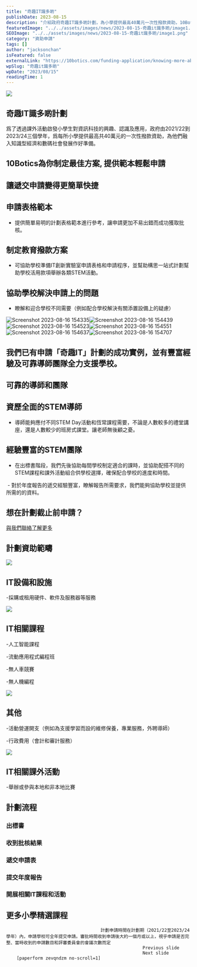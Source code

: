 ```yaml
---
title: "奇趣IT識多啲"
publishDate: 2023-08-15
description: "介紹政府奇趣IT識多啲計劃，為小學提供最高40萬元一次性撥款資助，10Botics協助學校制定IT創新實驗室方案，包括AI課程、無人機編程等STEM活動。"
featuredImage: "../../assets/images/news/2023-08-15-奇趣it識多啲/image1.png"
SEOImage: "../../assets/images/news/2023-08-15-奇趣it識多啲/image1.png"
category: "資助申請"
tags: []
author: "jacksonchan"
isFeatured: false
externalLink: "https://10botics.com/funding-application/knowing-more-about-it/"
wpSlug: "奇趣it識多啲"
wpDate: "2023/08/15"
readingTime: 1
---
```


![](../../assets/images/news/2023-08-15-奇趣it識多啲/image2.jpg)
## 奇趣IT識多啲計劃
爲了透過課外活動啟發小學生對資訊科技的興趣、認識及應用，政府由2021/22到2023/24三個學年，爲每所小學提供最高共40萬元的一次性撥款資助，為他們融入知識型經濟和數碼社會發展作好準備。

## 10Botics為你制定最佳方案, 提供範本輕鬆申請
## 讓遞交申請變得更簡單快捷
## 申請表格範本
- 提供簡單易明的計劃表格範本進行參考，讓申請更加不易出錯而成功獲取批核。

## 制定教育撥款方案​
- 可協助學校準備IT創新實驗室申請表格和申請程序，並幫助構思一站式計劃幫助學校活用款項舉辦各類STEM活動。

## 協助學校解決申請上的問題
- 瞭解和迎合學校不同需要（例如配合學校解決有關添置設備上的疑慮）

![Screenshot 2023-08-16 154335](../../assets/images/news/2023-08-15-奇趣it識多啲/image3.png)![Screenshot 2023-08-16 154439](../../assets/images/news/2023-08-15-奇趣it識多啲/image4.png)![Screenshot 2023-08-16 154523](../../assets/images/news/2023-08-15-奇趣it識多啲/image5.png)![Screenshot 2023-08-16 154551](../../assets/images/news/2023-08-15-奇趣it識多啲/image6.png)![Screenshot 2023-08-16 154637](../../assets/images/news/2023-08-15-奇趣it識多啲/image7.png)![Screenshot 2023-08-16 154707](../../assets/images/news/2023-08-15-奇趣it識多啲/image8.png)
## 我們已有申請「奇趣IT」計劃的成功實例，並有豐富經驗及可靠導師團隊全力支援學校。
## 可靠的導師和團隊
## 資歷全面的STEM導師
- 導師能夠應付不同STEM Day活動和恆常課程需要，不論是人數較多的禮堂講座，還是人數較少的班房式課堂。讓老師無後顧之憂。

## 經驗豐富的STEM團隊
- 在出標書階段，我們先後協助每間學校制定適合的課時，並協助配搭不同的STEM課程和課外活動組合供學校選擇，確保配合學校的進度和時間。

 - 對於年度報告的遞交經驗豐富，瞭解報告所需要求，我們能夠協助學校並提供所需的的資料。

## 想在計劃截止前申請？
[與我們聯絡了解更多](#form)
## 計劃資助範疇
![](../../assets/images/news/2023-08-15-奇趣it識多啲/image9.png)
## IT設備和設施
-採購或租⽤硬件、軟件及服務器等服務

![](../../assets/images/news/2023-08-15-奇趣it識多啲/image10.png)
## IT相關課程
-人工智能課程

-流動應用程式編程班

-無人車競賽

-無人機編程

![](../../assets/images/news/2023-08-15-奇趣it識多啲/image11.png)
## 其他
-活動營運開支（例如為支援學習而設的維修保養，專業服務，外聘導師）

-行政費用（會計和審計服務）

![](../../assets/images/news/2023-08-15-奇趣it識多啲/image12.png)
## IT相關課外活動
-舉辦或參與本地和非本地比賽

## 計劃流程
### 出標書
### 收到批核結果
### 遞交申請表
### 提交年度報告
### 開展相關IT課程和活動
## 更多小學精選課程		
										計劃申請時間在計劃期（2021/22至2023/24學年）內，申請學校可全年提交申請。審批時間收到申請後大約一個月或以上，視乎申請是否完整、當時收到的申請數目和評審委員會的會議次數而定				
														Previous slide
														Next slide
		[paperform zevqndzm no-scroll=1]
